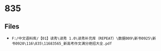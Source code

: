 # 835

## Files

- `F:/中文语料库/【01】读秀\读秀 1.0\读秀补充库（REPEAT）\数据009\新书0925\新书0920\116\835\11683565_新高考作文满分绝招大全.pdf`
